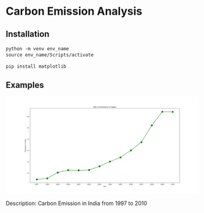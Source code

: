 # Carbon Emission Analysis

## Installation
``` 
python -m venv env_name
source env_name/Scripts/activate
```
```
pip install matplotlib
```

## Examples

![India 2003](/img/India_2003.png)

Description: Carbon Emission in India from 1997 to 2010

